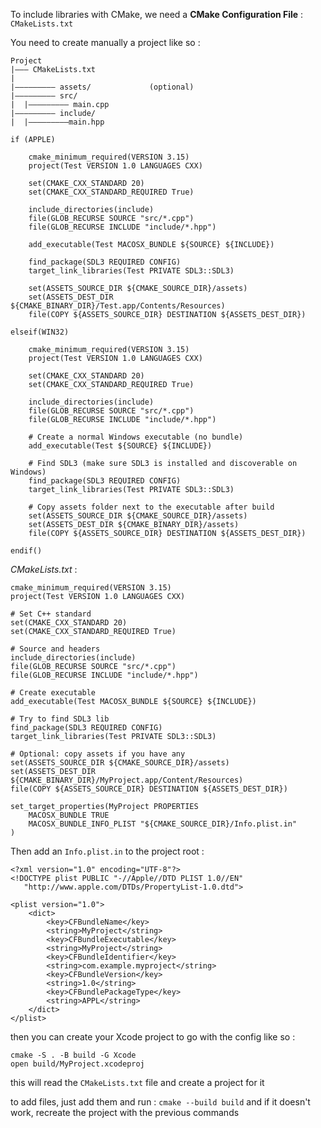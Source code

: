 
To include libraries with CMake, we need a **CMake Configuration File** :
	`CMakeLists.txt`

You need to create manually a project like so : 
```
Project
|——— CMakeLists.txt
|
|————————— assets/             (optional)
|————————— src/
|  |————————— main.cpp
|————————— include/
|  |—————————main.hpp
```


```
if (APPLE)

	cmake_minimum_required(VERSION 3.15)
	project(Test VERSION 1.0 LANGUAGES CXX)

	set(CMAKE_CXX_STANDARD 20)
	set(CMAKE_CXX_STANDARD_REQUIRED True)

	include_directories(include)
	file(GLOB_RECURSE SOURCE "src/*.cpp")
	file(GLOB_RECURSE INCLUDE "include/*.hpp")

	add_executable(Test MACOSX_BUNDLE ${SOURCE} ${INCLUDE})

	find_package(SDL3 REQUIRED CONFIG)
	target_link_libraries(Test PRIVATE SDL3::SDL3)

	set(ASSETS_SOURCE_DIR ${CMAKE_SOURCE_DIR}/assets)
	set(ASSETS_DEST_DIR ${CMAKE_BINARY_DIR}/Test.app/Contents/Resources)
	file(COPY ${ASSETS_SOURCE_DIR} DESTINATION ${ASSETS_DEST_DIR})

elseif(WIN32)

	cmake_minimum_required(VERSION 3.15)
	project(Test VERSION 1.0 LANGUAGES CXX)

	set(CMAKE_CXX_STANDARD 20)
	set(CMAKE_CXX_STANDARD_REQUIRED True)

	include_directories(include)
	file(GLOB_RECURSE SOURCE "src/*.cpp")
	file(GLOB_RECURSE INCLUDE "include/*.hpp")

	# Create a normal Windows executable (no bundle)
	add_executable(Test ${SOURCE} ${INCLUDE})

	# Find SDL3 (make sure SDL3 is installed and discoverable on Windows)
	find_package(SDL3 REQUIRED CONFIG)
	target_link_libraries(Test PRIVATE SDL3::SDL3)

	# Copy assets folder next to the executable after build
	set(ASSETS_SOURCE_DIR ${CMAKE_SOURCE_DIR}/assets)
	set(ASSETS_DEST_DIR ${CMAKE_BINARY_DIR}/assets)
	file(COPY ${ASSETS_SOURCE_DIR} DESTINATION ${ASSETS_DEST_DIR})

endif()
```


*CMakeLists.txt* :
```
cmake_minimum_required(VERSION 3.15)
project(Test VERSION 1.0 LANGUAGES CXX)

# Set C++ standard
set(CMAKE_CXX_STANDARD 20)
set(CMAKE_CXX_STANDARD_REQUIRED True)

# Source and headers
include_directories(include)
file(GLOB_RECURSE SOURCE "src/*.cpp")
file(GLOB_RECURSE INCLUDE "include/*.hpp")

# Create executable
add_executable(Test MACOSX_BUNDLE ${SOURCE} ${INCLUDE})

# Try to find SDL3 lib
find_package(SDL3 REQUIRED CONFIG)
target_link_libraries(Test PRIVATE SDL3::SDL3)

# Optional: copy assets if you have any
set(ASSETS_SOURCE_DIR ${CMAKE_SOURCE_DIR}/assets)
set(ASSETS_DEST_DIR ${CMAKE_BINARY_DIR}/MyProject.app/Content/Resources)
file(COPY ${ASSETS_SOURCE_DIR} DESTINATION ${ASSETS_DEST_DIR})

set_target_properties(MyProject PROPERTIES
    MACOSX_BUNDLE TRUE
    MACOSX_BUNDLE_INFO_PLIST "${CMAKE_SOURCE_DIR}/Info.plist.in"
)
```

Then add an `Info.plist.in` to the project root :
```
<?xml version="1.0" encoding="UTF-8"?>
<!DOCTYPE plist PUBLIC "-//Apple//DTD PLIST 1.0//EN"
   "http://www.apple.com/DTDs/PropertyList-1.0.dtd">

<plist version="1.0">
	<dict>
	    <key>CFBundleName</key>
	    <string>MyProject</string>
	    <key>CFBundleExecutable</key>
	    <string>MyProject</string>
	    <key>CFBundleIdentifier</key>
	    <string>com.example.myproject</string>
	    <key>CFBundleVersion</key>
	    <string>1.0</string>
	    <key>CFBundlePackageType</key>
	    <string>APPL</string>
	</dict>
</plist>
```


then you can create your Xcode project to go with the config like so :
```
cmake -S . -B build -G Xcode
open build/MyProject.xcodeproj
```

this will read the `CMakeLists.txt` file and create a project for it

to add files, just add them and run : `cmake --build build` and if it doesn't work, recreate the project with the previous commands